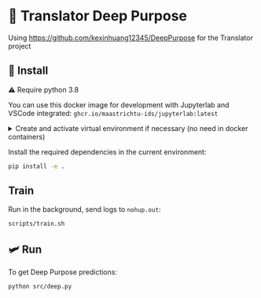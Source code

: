 # 🤿 Translator Deep Purpose

Using https://github.com/kexinhuang12345/DeepPurpose for the Translator project

## 🧶 Install

⚠️ Require python 3.8

You can use this docker image for development with Jupyterlab and VSCode integrated: `ghcr.io/maastrichtu-ids/jupyterlab:latest`

<details><summary>Create and activate virtual environment if necessary (no need in docker containers)</summary>

```bash
python -m venv .venv
source .venv/bin/activate
```

</details>

Install the required dependencies in the current environment:

```bash
pip install -e .
```

## Train

Run in the background, send logs to `nohup.out`:

```bash
scripts/train.sh
```

## 🛩️ Run

To get Deep Purpose predictions:

```bash
python src/deep.py
```